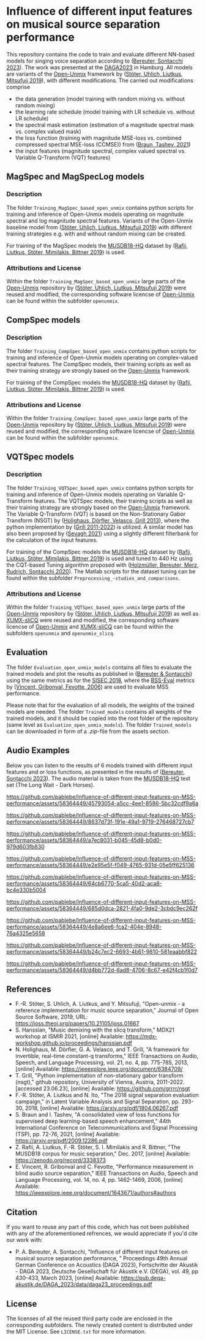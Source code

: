 # Influence of different input features on musical source separation performance

This repository contains the code to train and evaluate different NN-based models for singing voice separation according to ([Bereuter, Sontacchi 2023](https://pub.dega-akustik.de/DAGA_2023/data/articles/000539.pdf)). The work was presented at the [DAGA2023](https://www.daga2023.de) in Hamburg.
All models are variants of the [Open-Unmix](https://github.com/sigsep/open-unmix-pytorch) framework by ([Stöter, Uhlich, Liutkus, Mitsufuji 2019](https://hal.inria.fr/hal-02293689/document)), with different modifications.
The carried out modifications comprise
- the data generation (model training with random mixing vs. without random mixing)
- the learning rate schedule (model training with LR schedule vs. without LR schedule)
- the spectral mask estimation (estimation of a magnitude spectral mask vs. complex valued mask)
- the loss function (training with magnitude MSE-loss vs. combined compressed spectral MSE-loss (CCMSE)) from ([Braun, Tashev, 2021](https://www.microsoft.com/en-us/research/uploads/prod/2021/08/23.pdf))
- the input features (magnitude spectral, complex valued spectral vs. Variable Q-Transform (VQT) features)

## MagSpec and MagSpecLog models

### Description

The folder `Training_MagSpec_based_open_unmix` contains python scripts for training and inference of Open-Unmix models operating on magnitude spectral and log magnitude spectral features. Variants of the Open-Unmix baseline model from ([Stöter, Uhlich, Liutkus, Mitsufuji 2019](https://hal.inria.fr/hal-02293689/document)) with different training strategies e.g. with and without random mixing can be created.

For training of the MagSpec models the [MUSDB18-HQ](https://doi.org/10.5281/zenodo.3338373) dataset by ([Rafii, Liutkus, Stöter, Mimilakis, Bittner 2019](https://sigsep.github.io/datasets/musdb.html#musdb18-hq-uncompressed-wav)) is used.

### Attributions and License

Within the folder `Training_MagSpec_based_open_unmix` large parts of the [Open-Unmix](https://github.com/sigsep/open-unmix-pytorch) repository by ([Stöter, Uhlich, Liutkus, Mitsufuji 2019](https://hal.inria.fr/hal-02293689/document)) were reused and modified, the corresponding software licencse of [Open-Unmix](https://github.com/sigsep/open-unmix-pytorch) can be found within the subfolder `openunmix`.

## CompSpec models

### Description

The folder `Training_CompSpec_based_open_unmix` contains python scripts for training and inference of Open-Unmix models operating on complex-valued spectral features. The CompSpec models, their training scripts as well as their training strategy are strongly based on the [Open-Unmix](https://github.com/sigsep/open-unmix-pytorch) framework.

For training of the CompSpec models the [MUSDB18-HQ](https://doi.org/10.5281/zenodo.3338373) dataset by ([Rafii, Liutkus, Stöter, Mimilakis, Bittner 2019](https://sigsep.github.io/datasets/musdb.html#musdb18-hq-uncompressed-wav)) is used.

### Attributions and License

Within the folder `Training_CompSpec_based_open_unmix` large parts of the [Open-Unmix](https://github.com/sigsep/open-unmix-pytorch) repository by ([Stöter, Uhlich, Liutkus, Mitsufuji 2019](https://hal.inria.fr/hal-02293689/document)) were reused and modified, the corresponding software licencse of [Open-Unmix](https://github.com/sigsep/open-unmix-pytorch) can be found within the subfolder `openunmix`.

## VQTSpec models

### Description

The folder `Training_VQTSpec_based_open_unmix` contains python scripts for training and inference of Open-Unmix models operating on Variable Q-Transform features. The VQTSpec models, their training scripts as well as their training strategy are strongly based on the [Open-Unmix](https://github.com/sigsep/open-unmix-pytorch) framework. The Variable Q-Transform (VQT) is based on the Non-Stationary Gabor Transform (NSGT) by ([Holighaus, Dörfler, Velasco, Grill 2013](https://ieeexplore.ieee.org/document/6384709/)), where the python implementation by ([Grill 2011-2022](https://github.com/grrrr/nsgt)) is utilized. A similar model has also been proposed by ([Sevagh 2021](https://mdx-workshop.github.io/proceedings/hanssian.pdf)) using a slightly different filterbank for the calculation of the input features.

For training of the CompSpec models the [MUSDB18-HQ](https://doi.org/10.5281/zenodo.3338373) dataset by ([Rafii, Liutkus, Stöter, Mimilakis, Bittner 2019](https://sigsep.github.io/datasets/musdb.html#musdb18-hq-uncompressed-wav)) is used and tuned to 440 Hz using the CQT-based Tuning algorithm proposed with ([Holzmüller, Bereuter, Merz, Rudrich, Sontacchi 2020](https://git.iem.at/audioplugins/cqt-analyzer)). The Matlab scripts for the dataset tuning can be found within the subfolder `Preprocessing_-studies_and_comparisons`.
### Attributions and License

Within the folder `Training_VQTSpec_based_open_unmix` large parts of the [Open-Unmix](https://github.com/sigsep/open-unmix-pytorch) repository by ([Stöter, Uhlich, Liutkus, Mitsufuji 2019](https://hal.inria.fr/hal-02293689/document)) as well as [XUMX-sliCQ](https://github.com/sevagh/xumx-sliCQ) were reused and modified, the corresponding software licencse of [Open-Unmix](https://github.com/sigsep/open-unmix-pytorch) and [XUMX-sliCQ](https://github.com/sevagh/xumx-sliCQ) can be found within the subfolders `openunmix` and `openunmix_slicq`.

## Evaluation
The folder `Evaluation_open_unmix_models` contains all files to evaluate the trained models and plot the results as published in ([Bereuter & Sontacchi](https://pub.dega-akustik.de/DAGA_2023/data/articles/000539.pdf)) using the same metrics as for the [SISEC 2018](https://github.com/sigsep/sigsep-mus-2018), where the [BSS-Eval](https://sigsep.github.io/sigsep-mus-eval/) metrics by ([Vincent, Gribonval, Fevotte, 2006](https://ieeexplore.ieee.org/document/1643671/authors#authors)) are used to evaluate MSS performance.

Please note that for the evaluation of all models, the weights of the trained models are needed. The folder `Trained_models` contains all weights of the trained models, and it should be copied into the root folder of the repository (same level as `Evaluation_open_unmix_models`). The folder `Trained_models` can be downloaded in form of a *.zip*-file from the assets section.

## Audio Examples

Below you can listen to the results of 6 models trained with different input features and or loss functions, as presented in the results of ([Bereuter, Sontacchi 2023](https://pub.dega-akustik.de/DAGA_2023/data/articles/000539.pdf)).
The audio material is taken from the [MUSDB18-HQ](https://doi.org/10.5281/zenodo.3338373) test set (The Long Wait - Dark Horses).

https://github.com/pablebe/Influence-of-different-input-features-on-MSS-performance/assets/58364449/45793054-a5cc-4ee1-8586-5bc32cdf9a6a

https://github.com/pablebe/Influence-of-different-input-features-on-MSS-performance/assets/58364449/8637d73f-191e-49a1-9719-276468727cb7

https://github.com/pablebe/Influence-of-different-input-features-on-MSS-performance/assets/58364449/a7ec8031-b045-45d8-b0d0-979d603fb830

https://github.com/pablebe/Influence-of-different-input-features-on-MSS-performance/assets/58364449/e2e95e5f-f049-4765-931d-05e5ff625136

https://github.com/pablebe/Influence-of-different-input-features-on-MSS-performance/assets/58364449/64cb6770-5ca5-40d2-aca8-bc4e330b5004

https://github.com/pablebe/Influence-of-different-input-features-on-MSS-performance/assets/58364449/685d0dca-2821-4fa0-9de2-3cbdc9ec262f

https://github.com/pablebe/Influence-of-different-input-features-on-MSS-performance/assets/58364449/4e8a6ee6-fca2-404e-8948-76a4325e5658

https://github.com/pablebe/Influence-of-different-input-features-on-MSS-performance/assets/58364449/b24c7ec2-6693-4b61-9810-581eaabbf822

https://github.com/pablebe/Influence-of-different-input-features-on-MSS-performance/assets/58364449/d4bb772d-6ad8-4706-8c67-e42f4cb1f0d7

## References

- F.-R. Stöter, S. Uhlich, A. Liutkus, and Y. Mitsufuji, "Open-unmix - a reference implementation for music source separation," Journal of Open Source Software, 2019, URL: https://joss.theoj.org/papers/10.21105/joss.01667
- S. Hanssian, "Music demixing with the slicq transform," MDX21 workshop at ISMIR 2021, [online] Available: https://mdx-workshop.github.io/proceedings/hanssian.pdf 
- N. Holighaus, M. Dörfler, G. A. Velasco, and T. Grill, "A framework for invertible, real-time constant-q transforms," IEEE Transactions on Audio, Speech, and Language Processing, vol. 21, no. 4, pp. 775-785, 2013, [online] Available: https://ieeexplore.ieee.org/document/6384709/
- T. Grill, "Python implementation of non-stationary gabor transform (nsgt)," github repository, University of Vienna, Austria, 2011-2022. [accessed 23.06.23], [online] Available: https://github.com/grrrr/nsgt 
- F.-R. Stöter, A. Liutkus and N. Ito, "The 2018 signal separation evaluation campaign," in Latent Variable Analysis and Signal Separation, pp. 293-30, 2018, [online] Available: https://arxiv.org/pdf/1804.06267.pdf 
- S. Braun and I. Tashev, "A consolidated view of loss functions for supervised deep learning-based speech enhancement," 44th International Conference on Telecommunications and Signal Processing (TSP), pp. 72-76, 2021, [online] Available: https://arxiv.org/pdf/2009.12286.pdf 
- Z. Rafii, A. Liutkus, F.-R. Stöter, S. I. Mimilakis and R. Bittner, "The MUSDB18 corpus for music separation," Dec. 2017, [online] Available: https://zenodo.org/record/3338373 
- E. Vincent, R. Gribonval and C. Fevotte, "Performance measurement in blind audio source separation," IEEE Transactions on Audio, Speech and Language Processing, vol. 14, no. 4, pp. 1462-1469, 2006, [online] Available: https://ieeexplore.ieee.org/document/1643671/authors#authors 

## Citation

If you want to reuse any part of this code, which has not been published with any of the aforementioned refrences, we would appreciate if you'd cite our work with:

- P. A. Bereuter, A. Sontacchi, "Influence of different input features on musical source separation performance, " Proceedings 49th Annual German Conference on Acoustics (DAGA 2023), Fortschritte der Akustik - DAGA 2023, Deutsche Gesellschaft für Akustik e.V. (DEGA), vol. 49, pp 430-433, March 2023, [online] Available: https://pub.dega-akustik.de/DAGA_2023/data/daga23_proceedings.pdf 

## License
The licenses of all the reused third party code are enclosed in the corresponding subfolders.
The newly created content is distributed under the MIT License. See `LICENSE.txt` for more information.
